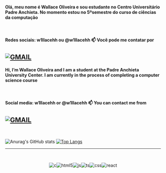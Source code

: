 #### Olá, meu nome é Wallace Oliveira e sou estudante no Centro Universitário Padre Anchieta. No momento estou no 5ºsemestre do curso de ciências da computação

<br>

#### Redes sociais: w1llacehh ou @w1llacehh 📫 Você pode me contatar por

<!-- 
Site com as badges : https://dev.to/envoy_/150-badges-for-github-pnk 
-->
[![GMAIL](https://img.shields.io/badge/Gmail-D14836?style=for-the-badge&logo=gmail&logoColor=white)](mailto:w1llacehh@gmail.com)
------------------------------------------------------

#### Hi, I’m Wallace Oliveira and I am a student at the Padre Anchieta University Center. I am currently in the process of completing a computer science course

<br>

#### Social media: w1llacehh or @w1llacehh 📫 You can contact me from

[![GMAIL](https://img.shields.io/badge/Gmail-D14836?style=for-the-badge&logo=gmail&logoColor=white)](mailto:w1llacehh@gmail.com)
------------------------------------------------------
<!-- 
Site com o Github Stats e os temas :  https://github.com/anuraghazra/github-readme-stats 
-->
<br>
<div text-align="center">

![Anurag's GitHub stats](https://github-readme-stats.vercel.app/api?username=w1llacehh&show_icons=true&theme=tokyonight)
[![Top Langs](https://github-readme-stats.vercel.app/api/top-langs/?username=w1llacehh&theme=tokyonight)](https://github.com/anuraghazra/github-readme-stats)

</div>

------------------------------------------------------

<br>
<div border="static" align="center">

 ![c](https://img.shields.io/badge/C-00599C?style=for-the-badge&logo=c&logoColor=white
)![html5](https://img.shields.io/badge/HTML5-E34F26?style=for-the-badge&logo=html5&logoColor=white)![js](https://img.shields.io/badge/JavaScript-F7DF1E?style=for-the-badge&logo=javascript&logoColor=black)![ts](https://img.shields.io/badge/TypeScript-007ACC?style=for-the-badge&logo=typescript&logoColor=white)![css](https://img.shields.io/badge/CSS-239120?&style=for-the-badge&logo=css3&logoColor=white)![react](https://img.shields.io/badge/React-20232A?style=for-the-badge&logo=react&logoColor=61DAFB)
</div>
